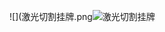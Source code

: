 ![](激光切割挂牌.png![激光切割挂牌](https://user-images.githubusercontent.com/82360536/114523565-fb3bb400-9c76-11eb-9949-e368008d198a.png)
